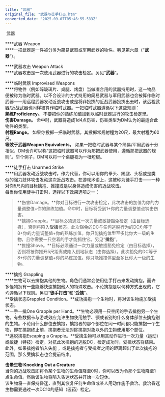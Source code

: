 ```yaml
---
title: "武器"
original_file: "武器与徒手打击.htm"
converted_date: "2025-09-07T05:46:55.583Z"
---
```


﻿ 武器   

****武器 Weapon  
****一把武器是一件被分类为简易武器或军用武器的物件。另见第六章（“**武器**”）。

****武器攻击 Weapon Attack  
****武器攻击是一次使用武器进行的攻击检定。另见“**武器**”。

****临时武器 Improvised Weapons  
****将物件（例如碎玻璃片、桌腿、烤盘）当做凑合用的武器持用时，这一物品便被称为临时武器。以不合设计的方式持用的简易武器与军用武器也会被算作临时武器——用远程武器发动近战攻击或是将非投掷的近战武器投掷出去时，该远程武器/近战武器也同样被算作临时武器。一把临时武器遵循以下这些规则：  
**熟练Proficiency。** 不要把你的熟练加值加到以临时武器进行的攻击检定里。  
**伤害Damage。** 命中时，武器将造成1d4点伤害，伤害类型为DM认为的最适合此物件的类型。  
**射程Range。** 如果你投掷一把临时武器，其投掷常规射程为20尺，最大射程为60尺。  
**等效于武器Weapon Equivalents。** 如果一把临时武器与某个简易/军用武器十分相似，DM也许可以称“这把临时武器可以作为那把武器使用，遵循那把武器的规则”。举个例子，DM可以将一个桌腿视为一根短棍。

****徒手打击 Unarmed Strike  
****用武器发动近战攻击时，作为代替，你可以用你的拳头、踢腿、头槌或是类似的强力肢体攻击发动这次近战攻击。在游戏术语上，这被称为徒手打击——一种对你5尺内的目标擒抱、推撞或是以身体造成伤害的近战攻击。  
每当你使用徒手打击时，选择以下效果选项之一：

> **伤害Damage。**你对目标进行一次攻击检定，此次攻击的加值为你的力量调整值+你的熟练加值。命中时，目标将受到1+你的力量调整值点钝击伤害。  
> **擒抱Grapple。**目标必须通过一次力量或敏捷豁免检定（由目标选择），否则将陷入****受擒****状态。此次豁免的DC与任何逃脱行为的DC均等于8+你的力量调整值+你的熟练加值。你只能擒抱体型至多比你大一级的生物，且你需要一只空着的手才能抓住它。另见“**擒抱**”。  
> **推撞Shove。**目标必须通过一次力量或敏捷豁免检定（由目标选择），否则将被你推开5尺距离或陷入倒地状态（由你选择）。此次豁免的DC等于8+你的力量调整值+你的熟练加值。你只能推撞体型至多比你大一级的生物。

****擒抱 Grappling  
****生物可以去擒抱其他的生物。角色们通常会使用徒手打击来发动擒抱，而许多怪物拥有一些能够快速擒抱他人的特殊攻击。不论擒抱是以何种方式出现的，它均遵循以下规则。另见“**徒手打击**”和“**受擒**”。  
**受擒状态Grappled Condition。**成功擒抱一个生物时，将对该生物施加受擒状态。  
**一手一擒One Grapple per Hand。**生物必须用一只空闲的手去擒抱另一个生物。有些数据卡与游戏效应允许生物使用触手、颚或者别的什么身体部位去擒抱别的生物。不论用什么部位去擒抱，擒抱者的那个部位在同一时间都只能擒抱一个生物，即在擒抱终止前，擒抱者无法对除擒抱对象以外的生物使用那个部位。  
**逃脱擒抱Escaping a Grapple。**受擒生物可以用其动作进行一次力量（运动）或敏捷（特技）检定，对抗此次擒抱的逃脱DC，检定成功时，受擒状态将结束。此外，如果擒抱者陷入失能 ，或是擒抱者与受擒者之间的距离超出了此次擒抱的范围，那么受擒状态也会提前结束。

****击晕生物 Knocking Out a Creature****  
当你的近战攻击即将令某个生物的生命值降至0时，你可以改为令那个生物降至1点生命值。然后该生物将陷入昏迷状态并开始一次短休。  
该生物将一直保持昏迷，直到其恢复任何生命值或某人用动作施予救治。救治昏迷生物需要通过一次DC10的感知（医药）检定。
